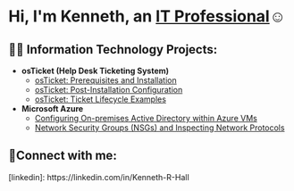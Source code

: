 <h1>Hi, I'm Kenneth, an <a href="https://linkedin.com/in/kenneth-r-hall">IT Professional</a>☺</h1>

<h2>👨‍💻 Information Technology Projects:</h2>

- <b>osTicket (Help Desk Ticketing System)</b>
  - [osTicket: Prerequisites and Installation](https://github.com/KHALL3891/osticket-prereq)
  - [osTicket: Post-Installation Configuration](https://github.com/KHALL3891/osticket-postinstall)
  - [osTicket: Ticket Lifecycle Examples](https://github.com/KHALL3891/ticketlifecycle)
- <b>Microsoft Azure</b>
  - [Configuring On-premises Active Directory within Azure VMs](https://github.com/KennethRHall/configure-ad)
  - [Network Security Groups (NSGs) and Inspecting Network Protocols](https://github.com/KHALL3891/AzureVms)

<h2>🤳Connect with me:</h2>
[linkedin]: https://linkedin.com/in/Kenneth-R-Hall
